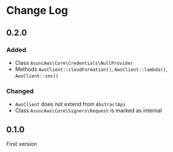 # Change Log

## 0.2.0

### Added

- Class `AsuncAws\Core\Credentials\NullProvider`
- Methods `AwsClient::cloudFormation()`, `AwsClient::lambda()`, `AwsClient::sns()`

### Changed

- `AwsClient` does not extend from `AbstractApi`
- Class `AsuncAws\Core\Signers\Request` is marked as internal

## 0.1.0

First version
